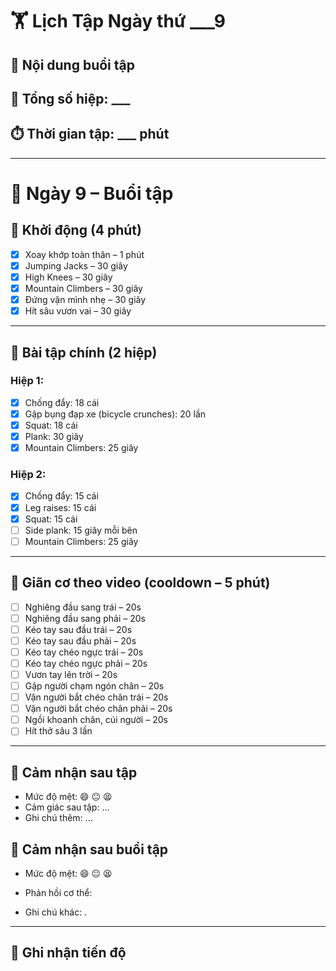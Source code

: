 # 🏋️ Lịch Tập Ngày thứ ___9
## 📌 Nội dung buổi tập

## 🔁 Tổng số hiệp: ___

## ⏱️ Thời gian tập: ___ phút

---
# 📅 Ngày 9 – Buổi tập

## 🔄 Khởi động (4 phút)
- [x] Xoay khớp toàn thân – 1 phút  
- [x] Jumping Jacks – 30 giây  
- [x] High Knees – 30 giây  
- [x] Mountain Climbers – 30 giây  
- [x] Đứng vặn mình nhẹ – 30 giây  
- [x] Hít sâu vươn vai – 30 giây  

---

## 💪 Bài tập chính (2 hiệp)

### Hiệp 1:
- [x] Chống đẩy: 18 cái  
- [x] Gập bụng đạp xe (bicycle crunches): 20 lần  
- [x] Squat: 18 cái  
- [x] Plank: 30 giây  
- [x] Mountain Climbers: 25 giây  

### Hiệp 2:
- [x] Chống đẩy: 15 cái  
- [x] Leg raises: 15 cái  
- [x] Squat: 15 cái  
- [ ] Side plank: 15 giây mỗi bên  
- [ ] Mountain Climbers: 25 giây  

---

## 🧘 Giãn cơ theo video (cooldown – 5 phút)
- [ ] Nghiêng đầu sang trái – 20s  
- [ ] Nghiêng đầu sang phải – 20s  
- [ ] Kéo tay sau đầu trái – 20s  
- [ ] Kéo tay sau đầu phải – 20s  
- [ ] Kéo tay chéo ngực trái – 20s  
- [ ] Kéo tay chéo ngực phải – 20s  
- [ ] Vươn tay lên trời – 20s  
- [ ] Gập người chạm ngón chân – 20s  
- [ ] Vặn người bắt chéo chân trái – 20s  
- [ ] Vặn người bắt chéo chân phải – 20s  
- [ ] Ngồi khoanh chân, cúi người – 20s  
- [ ] Hít thở sâu 3 lần  

---

## 📓 Cảm nhận sau tập
- Mức độ mệt: 😄 😐 😫  
- Cảm giác sau tập: ...  
- Ghi chú thêm: ...

## 📓 Cảm nhận sau buổi tập

- Mức độ mệt: 😄 😐 😫 
    
- Phản hồi cơ thể: 
    
- Ghi chú khác: .
    

---

## 🎯 Ghi nhận tiến độ